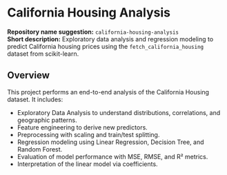 # California Housing Analysis

**Repository name suggestion:** `california-housing-analysis`  
**Short description:** Exploratory data analysis and regression modeling to predict California housing prices using the `fetch_california_housing` dataset from scikit-learn.

## Overview

This project performs an end-to-end analysis of the California Housing dataset. It includes:
- Exploratory Data Analysis to understand distributions, correlations, and geographic patterns.
- Feature engineering to derive new predictors.
- Preprocessing with scaling and train/test splitting.
- Regression modeling using Linear Regression, Decision Tree, and Random Forest.
- Evaluation of model performance with MSE, RMSE, and R² metrics.
- Interpretation of the linear model via coefficients.
